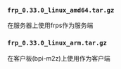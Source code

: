 
### `frp_0.33.0_linux_amd64.tar.gz`

在服务器上使用frps作为服务端

### `frp_0.33.0_linux_arm.tar.gz`

在客户板(bpi-m2z)上使用作为客户端

